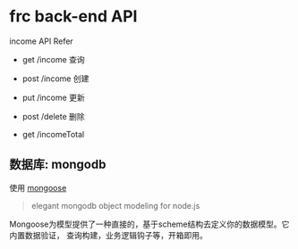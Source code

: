 # frc back-end API

income API Refer

* get  /income 查询
* post /income 创建
* put  /income 更新
* post /delete 删除

* get /incomeTotal


## 数据库: mongodb

使用 [mongoose](http://mongoosejs.net/)

> elegant mongodb object modeling for node.js

Mongoose为模型提供了一种直接的，基于scheme结构去定义你的数据模型。它内置数据验证， 查询构建，业务逻辑钩子等，开箱即用。
